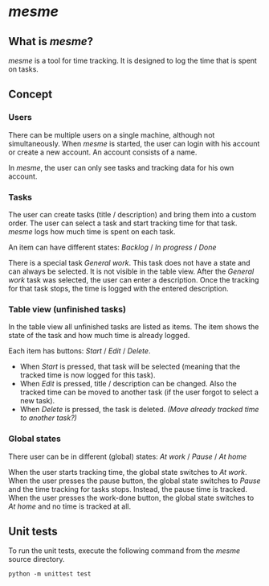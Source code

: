 # *mesme*

## What is *mesme*?

*mesme* is a tool for time tracking. It is designed to log the time that is spent on tasks.

## Concept

### Users

There can be multiple users on a single machine, although not simultaneously. When *mesme* is started, the user can
login with his account or create a new account. An account consists of a name.

In *mesme*, the user can only see tasks and tracking data for his own account.

### Tasks

The user can create tasks (title / description) and bring them into a custom order.
The user can select a task and start tracking time for that task.
*mesme* logs how much time is spent on each task.

An item can have different states: *Backlog* / *In progress* / *Done*

There is a special task *General work*. This task does not have a state and can always be selected. It is not visible in
the table view. After the *General work* task was selected, the user can enter a description. Once the tracking for that
task stops, the time is logged with the entered description.

### Table view (unfinished tasks)

In the table view all unfinished tasks are listed as items. The item shows the state of the task and how much time is
already logged.

Each item has buttons: *Start* / *Edit* / *Delete*.
* When *Start* is pressed, that task will be selected (meaning that the tracked time is now logged for this task).
* When *Edit* is pressed, title / description can be changed. Also the tracked time can be moved to another task (if the
  user forgot to select a new task).
* When *Delete* is pressed, the task is deleted. *(Move already tracked time to another task?)*

### Global states

There user can be in different (global) states: *At work* / *Pause* / *At home*

When the user starts tracking time, the global state switches to *At work*. When the user presses the pause button, the
global state switches to *Pause* and the time tracking for tasks stops. Instead, the pause time is tracked. When the
user presses the work-done button, the global state switches to *At home* and no time is tracked at all.

## Unit tests

To run the unit tests, execute the following command from the *mesme* source directory.
```
python -m unittest test
```
